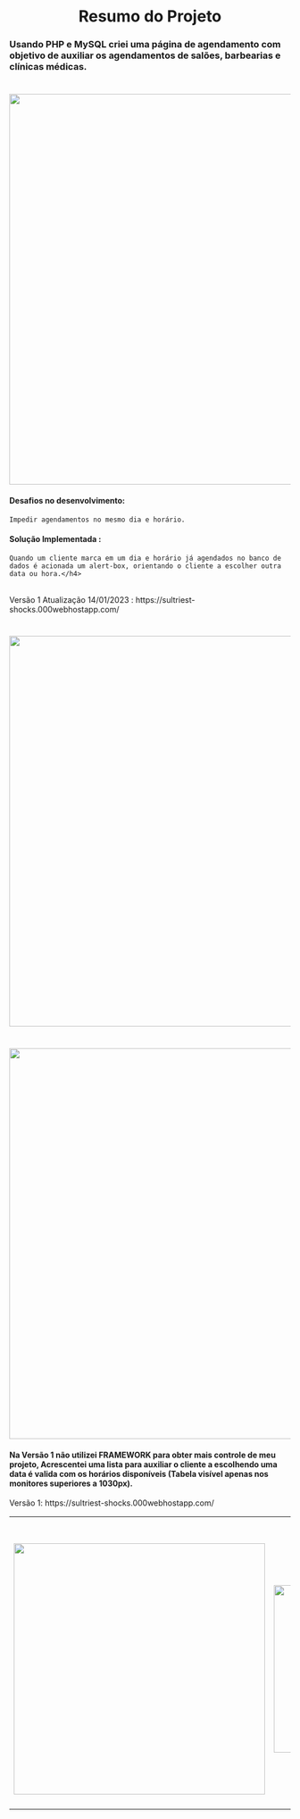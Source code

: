 <h1 align="center"> Resumo do Projeto </h1>
<h3>Usando <strong>PHP e MySQL</strong> criei uma página de agendamento com objetivo de auxiliar os agendamentos de salões, barbearias e clínicas médicas. </h3>
<h1 align="center"><img src="https://user-images.githubusercontent.com/61218420/156604810-ce752b20-c075-47a3-9cb9-1bc38322ec51.png" width="700"></h1>
<h4>Desafios no desenvolvimento:</h4> 

    Impedir agendamentos no mesmo dia e horário.
          
<h4>Solução Implementada :</h4> 

    Quando um cliente marca em um dia e horário já agendados no banco de dados é acionada um alert-box, orientando o cliente a escolher outra data ou hora.</h4>
                          
<br>
  Versão 1 Atualização 14/01/2023 : https://sultriest-shocks.000webhostapp.com/<br>

<h1 align="center"><img src="https://user-images.githubusercontent.com/61218420/156605970-77a7cb5a-5f32-4950-983a-f36e611ddc03.png" width="700"></h1>
<h1 align="center"><img src="https://user-images.githubusercontent.com/61218420/156606707-6496bddd-3bab-4ddd-a6be-10de2d3040fd.png" width="700"></h1>
<h4>Na Versão 1 não utilizei FRAMEWORK para obter mais controle de meu projeto, Acrescentei uma lista para auxiliar o cliente a escolhendo uma 
  data é valida com os horários disponíveis (Tabela visível apenas nos monitores superiores a 1030px).</h4>
  Versão 1: https://sultriest-shocks.000webhostapp.com/<br>
<table align="center">
  <tr>
    <td><h1 align="center"><img src="https://user-images.githubusercontent.com/61218420/156607433-43ffb53e-0e07-46dc-84c8-014c8b91fc8c.png" width="450"></h1></td>
    <td><h1 align="center"><img src="https://user-images.githubusercontent.com/61218420/156607666-22e0499d-949c-4fab-98c7-71b3f7e75d70.png" width="300"></h1></td>
  </tr>
</table>








 
